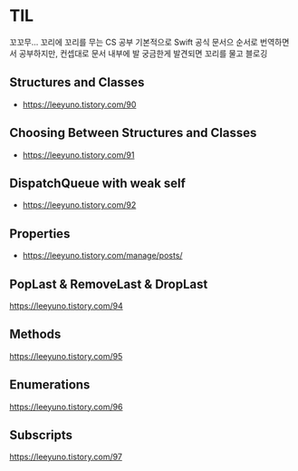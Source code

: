 # TIL

꼬꼬무... 꼬리에 꼬리를 무는 CS 공부
기본적으로 Swift 공식 문서으 순서로 번역하면서 공부하지만, 컨셉대로 문서 내부에 발 궁금한게 발견되면 꼬리를 물고 블로깅

## Structures and Classes
- https://leeyuno.tistory.com/90

## Choosing Between Structures and Classes
- https://leeyuno.tistory.com/91

## DispatchQueue with weak self
- https://leeyuno.tistory.com/92

## Properties
- https://leeyuno.tistory.com/manage/posts/

## PopLast & RemoveLast & DropLast
https://leeyuno.tistory.com/94

## Methods
https://leeyuno.tistory.com/95

## Enumerations
https://leeyuno.tistory.com/96

## Subscripts
https://leeyuno.tistory.com/97
